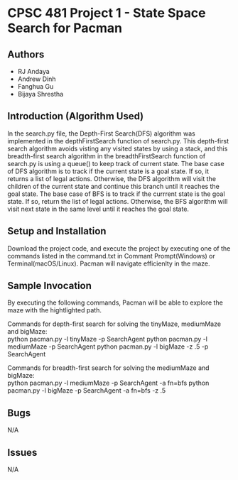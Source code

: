 # CPSC 481 Project 1 - State Space Search for Pacman
## Authors
- RJ Andaya
- Andrew Dinh
- Fanghua Gu
- Bijaya Shrestha

## Introduction (Algorithm Used)
In the search.py file, the Depth-First Search(DFS) algorithm was implemented in the depthFirstSearch function of search.py. This depth-first search algorithm avoids visting any visited states by using a stack, and this breadth-first search algorithm in the breadthFirstSearch function of search.py is using a queue() to keep track of current state. The base case of DFS algorithm is to track if the current state is a goal state. If so, it returns a list of legal actions. Otherwise, the DFS algorithm will visit the children of the current state and continue this branch until it reaches the goal state. The base case of BFS is to track if the currrent state is the goal state. If so, return the list of legal actions. Otherwise, the BFS algorithm will visit next state in the same level until it reaches the goal state.

## Setup and Installation
Download the project code, and execute the project by executing one of the commands listed in the command.txt in Commant Prompt(Windows) or Terminal(macOS/Linux). Pacman will navigate efficienlty in the maze. 

## Sample Invocation
By executing the following commands, Pacman will be able to explore the maze with the hightlighted path.

Commands for depth-first search for solving the tinyMaze, mediumMaze and bigMaze:<br />
	python pacman.py -l tinyMaze -p SearchAgent 
        python pacman.py -l mediumMaze -p SearchAgent
	python pacman.py -l bigMaze -z .5 -p SearchAgent


Commands for breadth-first search for solving the mediumMaze and bigMaze:<br />
	python pacman.py -l mediumMaze -p SearchAgent -a fn=bfs
	python pacman.py -l bigMaze -p SearchAgent -a fn=bfs -z .5


## Bugs
N/A

## Issues
N/A
